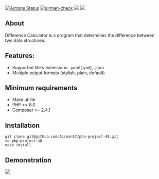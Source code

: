 [![Actions Status](https://github.com/Airman57/php-project-48/workflows/hexlet-check/badge.svg)](https://github.com/Airman57/php-project-48/actions)
[![airman-check](https://github.com/Airman57/php-project-48/actions/workflows/airman-actions.check.yml/badge.svg)](https://github.com/Airman57/php-project-48/actions/workflows/airman-actions.check.yml)
<a href="https://codeclimate.com/github/Airman57/php-project-48/maintainability"><img src="https://api.codeclimate.com/v1/badges/92374ff88d2faaed58d6/maintainability" /></a>
<a href="https://codeclimate.com/github/Airman57/php-project-48/test_coverage"><img src="https://api.codeclimate.com/v1/badges/92374ff88d2faaed58d6/test_coverage" /></a>
 
 ## About
Difference Calculator is a program that determines the difference between two data structures.

 ## Features:

 * Supported file's extensions: .yaml(.yml), .json
 * Multiple output formats (stylish, plain, default)
 
 ## Minimum requirements

 * Make utilite
 * PHP >= 8.0
 * Composer >= 2.4.1
 
 
 ## Installation
    git clone git@github.com:Airman57/php-project-48.git
    cd php-project-48
    make install

 ## Demonstration
 <a href="https://asciinema.org/a/nKyIEadSUY4U3Fss2nMc8YTKT" target="_blank"><img src="https://asciinema.org/a/nKyIEadSUY4U3Fss2nMc8YTKT.svg" /></a>
